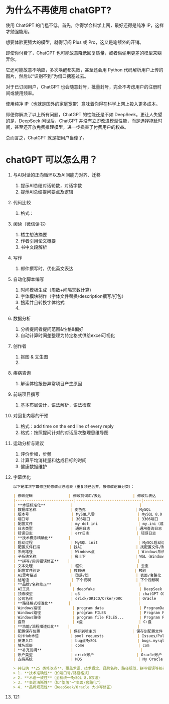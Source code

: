 # 为什么不再使用 chatGPT?

使用 ChatGPT 的门槛不低。首先，你得学会科学上网，最好还得是纯净 IP，这样才勉强能用。

想要体验更强大的模型，就得订阅 Plus 或 Pro，这又是笔额外的开销。

即使你付费了，ChatGPT 也可能故意降低回复质量，或者偷偷用更差的模型来糊弄你。

它还可能故意不响应，多次唤醒都失败，甚至还会用 Python 代码解析用户上传的图片，然后以“识别不到”为借口搪塞过去。

对于已订阅用户，ChatGPT 也会随意封号，批量封号，完全不考虑用户的注册时间或使用频率。

使用纯净 IP（也就是国外的家庭宽带）意味着你得在科学上网上投入更多成本。

即便你解决了以上所有问题，ChatGPT 的性能还是不如 DeepSeek。更让人失望的是，DeepSeek 问世后，ChatGPT 并没有立即改进模型性能，而是选择拖延时间，甚至还开放免费推理模型，进一步损害了付费用户的权益。

总而言之，ChatGPT 就是把用户当傻子。

# chatGPT 可以怎么用？

1. 与AI对话的正向循环以及AI间能力对齐、迁移
    1. 提示AI总结对话轮数，对话字数
    2. 提示AI总结提问要点及逻辑

2. 代码比较
   1. 格式：

3. 阅读（微信读书）
   1. 楼主想法摘要
   2. 作者引用论文概要
   3. 书中文段解析

4. 写作
   1. 邮件撰写时，优化英文表达

5. 自动化脚本编写
   1. 时间模板生成（周数+间隔天数计算）
   2. 字体模块制作（字体文件替换/description撰写/打包）
   3. 搜索并且转换字体格式
   4. 

6. 数据分析
   1. 分析提问者提问范围&性格&偏好
   2. 自动计算时间差整理为特定格式供给excel可视化

7. 创作者
   1. 抠图 & 文生图
   2. 

8. 疾病咨询
   1. 解读体检报告异常项目产生原因

9. 前端项目撰写
   1. 基本布局设计，语法解析，语法检查

10. 对回复内容的干预
    1. 格式：add time on the end line of every reply
    2. 格式：按照提问针对的对话层次整理思维导图

11. 运动分析与建议
     1. 评价步幅，步频
     2. 计算平均消耗量和达成目标的时间
     3. 健康数据维护

12. 字幕优化

     ```markdown
     以下是本次字幕修正的修改点总结表（重复项已合并，按修改逻辑分类）：
     
     | 修改逻辑                | 修改前词汇/表达              | 修改后表达                          |
     |--------------------------|-----------------------------|------------------------------------|
     | **术语标准化**           |                              |                                    |
     | 数据库名称               | 麦色克                      | MySQL                              |
     | 版本号                   | MySQL八零                   | MySQL 8.0                          |
     | 端口号                   | 306端口                     | 3306端口                           |
     | 配置文件                 | my dot ini                  | my.ini（或 my.cnf）                |
     | 日志类型                 | 通用日志                    | 通用查询日志                       |
     | 错误日志                 | err日志                     | 错误日志                           |
     | **技术概念精确化**       |                              |                                    |
     | 启动过程                 | MySQL init                  | MySQL启动过程/mysqld初始化         |
     | 配置文件扫描             | 找AI                        | 找配置文件/默认配置                |
     | 系统路径                 | Windows点                   | Windows系统目录/%WINDIR%           |
     | 子系统名称               | 弯土下                      | WSL（Windows Subsystem for Linux） |
     | **拼写/用词错误修正**    |                              |                                    |
     | 文本处理                 | 驱虫                        | 去重                               |
     | 配置文件验证             | 教教研                      | 校验                               |
     | AI思考描述               | 堕落/堕                     | 表面/套路化                        |
     | 结尾语                   | 下个视啊                    | 下个视频啊                         |
     | **品牌/名称修正**        |                              |                                    |
     | AI工具                   | deepfake                    | DeepSeek                           |
     | 顶级模型                 | o3                          | chatGPT O3                      |
     | 公司名称                 | orick/ORICO/Orker/ORC       | Oracle                             |
     | **路径格式标准化**       |                              |                                    |
     | Windows路径              | program data                | ProgramData                        |
     | Windows路径              | program FILES               | Program Files                      |
     | Windows路径              | program file FILES...       | Program Files\MySQL...             |
     | 盘符                     | c盘                         | C:盘                               |
     | **功能/流程描述优化**    |                              |                                    |
     | 配置保存位置             | 保存到喷主页                | 保存到配置文件                     |
     | GitHub术语              | pool requests               | Issues/Pull Requests               |
     | 反馈入口                 | bug点MySQL                  | bugs.mysql.com                     |
     | 域名后缀                 | come                        | com                                |
     | **补充说明**             |                              |                                    |
     | 账户类型                 | orick账户                   | Oracle账户                         |
     | 支持系统                 | MOS                         | My Oracle Support（补充说明）      |
     
     > 共归纳 **25 类修改点**，覆盖术语、技术概念、品牌名称、路径规范、拼写错误等核心问题。所有修改均遵循：
     > 1. **技术准确性**（如端口号/路径格式）
     > 2. **术语一致性**（全稿统一MySQL 8.0写法）
     > 3. **表达清晰性**（如"堕落"→"表面/套路化"）
     > 4. **品牌规范性**（DeepSeek/Oracle 大小写修正）
     ```

     

13. 121